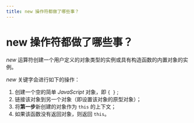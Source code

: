 ```yaml
---
title: new 操作符都做了哪些事？
---
```


# new 操作符都做了哪些事？

*new* 运算符创建一个用户定义的对象类型的实例或具有构造函数的内置对象的实例。

*new* 关键字会进行如下的操作：

1. 创建一个空的简单 *JavaScript* 对象，即 `{ }` ;
2. 链接该对象到另一个对象（即设置该对象的原型对象）；
3. 将**第一步**新创建的对象作为 `this` 的上下文；
4. 如果该函数没有返回对象，则返回 `this`。
